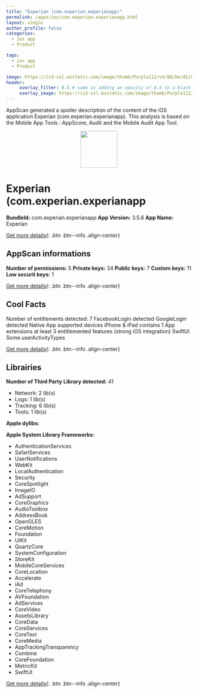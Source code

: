 ```yaml
---
title: "Experian (com.experian.experianapp)"
permalink: /apps/ios/com.experian.experianapp.html
layout: single
author_profile: false
categories: 
  - ios app 
  - Product 

tags: 
  - ios app 
  - Product 

image: https://is3-ssl.mzstatic.com/image/thumb/Purple112/v4/88/be/d1/88bed1fe-cf2f-f11c-fcbd-eb8ce12ba0c2/AppIcon-1x_U007emarketing-0-7-0-85-220.png/512x512bb.jpg
header: 
     overlay_filter: 0.5 # same as adding an opacity of 0.5 to a black background
     overlay_image: https://is3-ssl.mzstatic.com/image/thumb/Purple112/v4/88/be/d1/88bed1fe-cf2f-f11c-fcbd-eb8ce12ba0c2/AppIcon-1x_U007emarketing-0-7-0-85-220.png/512x512bb.jpg
---
```

AppScan generated a spoiler description of the content of the iOS application Experian (com.experian.experianapp). This analysis is based on the Mobile App Tools : AppScore, Audit and the Mobile Audit App Tool.

  
  
<div style="text-align: center;"><img src="https://is3-ssl.mzstatic.com/image/thumb/Purple112/v4/88/be/d1/88bed1fe-cf2f-f11c-fcbd-eb8ce12ba0c2/AppIcon-1x_U007emarketing-0-7-0-85-220.png/512x512bb.jpg" width="100" height="100"></div>  
  
# Experian (com.experian.experianapp

**BundleId:** com.experian.experianapp
**App Version:** 3.5.6
**App Name:** Experian


[Get more details](/pricing.html){: .btn .btn--info .align-center}  
  
## AppScan informations 

**Number of permissions:** 5
**Private keys:** 34
**Public keys:** 7
**Custom keys:** 11
**Low securit keys:** 1
  
[Get more details](/pricing.html){: .btn .btn--info .align-center}

## Cool Facts

Number of entitlements detected: 7
FacebookLogin detected
GoogleLogin detected
Native App
supported devices iPhone & iPad
contains 1 App extensions
at least 3 entitlemented features (strong iOS integration)
SwiftUI
Some userActivityTypes
  
[Get more details](/pricing.html){: .btn .btn--info .align-center}

## Librairies 
**Number of Third Party Library detected:** 41
- Network: 2 lib(s)
- Logs: 1 lib(s)
- Tracking: 6 lib(s)
- Tools: 1 lib(s)

**Apple dylibs:**


**Apple System Library Frameworks:**
- AuthenticationServices
- SafariServices
- UserNotifications
- WebKit
- LocalAuthentication
- Security
- CoreSpotlight
- ImageIO
- AdSupport
- CoreGraphics
- AudioToolbox
- AddressBook
- OpenGLES
- CoreMotion
- Foundation
- UIKit
- QuartzCore
- SystemConfiguration
- StoreKit
- MobileCoreServices
- CoreLocation
- Accelerate
- iAd
- CoreTelephony
- AVFoundation
- AdServices
- CoreVideo
- AssetsLibrary
- CoreData
- CoreServices
- CoreText
- CoreMedia
- AppTrackingTransparency
- Combine
- CoreFoundation
- MetricKit
- SwiftUI


  
[Get more details](/pricing.html){: .btn .btn--info .align-center}

